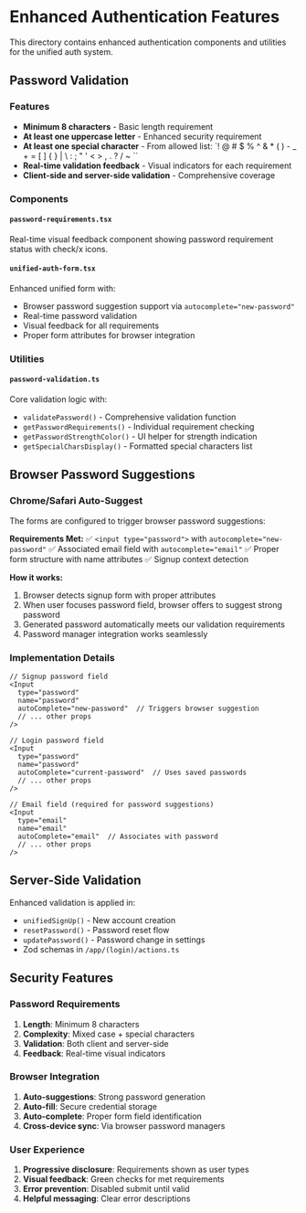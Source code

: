 # Enhanced Authentication Features

This directory contains enhanced authentication components and utilities for the unified auth system.

## Password Validation

### Features

- **Minimum 8 characters** - Basic length requirement
- **At least one uppercase letter** - Enhanced security requirement
- **At least one special character** - From allowed list: `! @ # $ % ^ & \* ( ) - \_ + = [ ] { } | \ : ; " ' < > , . ? / ~ \``
- **Real-time validation feedback** - Visual indicators for each requirement
- **Client-side and server-side validation** - Comprehensive coverage

### Components

#### `password-requirements.tsx`

Real-time visual feedback component showing password requirement status with check/x icons.

#### `unified-auth-form.tsx`

Enhanced unified form with:

- Browser password suggestion support via `autocomplete="new-password"`
- Real-time password validation
- Visual feedback for all requirements
- Proper form attributes for browser integration

### Utilities

#### `password-validation.ts`

Core validation logic with:

- `validatePassword()` - Comprehensive validation function
- `getPasswordRequirements()` - Individual requirement checking
- `getPasswordStrengthColor()` - UI helper for strength indication
- `getSpecialCharsDisplay()` - Formatted special characters list

## Browser Password Suggestions

### Chrome/Safari Auto-Suggest

The forms are configured to trigger browser password suggestions:

**Requirements Met:**
✅ `<input type="password">` with `autocomplete="new-password"`
✅ Associated email field with `autocomplete="email"`
✅ Proper form structure with name attributes
✅ Signup context detection

**How it works:**

1. Browser detects signup form with proper attributes
2. When user focuses password field, browser offers to suggest strong password
3. Generated password automatically meets our validation requirements
4. Password manager integration works seamlessly

### Implementation Details

```tsx
// Signup password field
<Input
  type="password"
  name="password"
  autoComplete="new-password"  // Triggers browser suggestion
  // ... other props
/>

// Login password field
<Input
  type="password"
  name="password"
  autoComplete="current-password"  // Uses saved passwords
  // ... other props
/>

// Email field (required for password suggestions)
<Input
  type="email"
  name="email"
  autoComplete="email"  // Associates with password
  // ... other props
/>
```

## Server-Side Validation

Enhanced validation is applied in:

- `unifiedSignUp()` - New account creation
- `resetPassword()` - Password reset flow
- `updatePassword()` - Password change in settings
- Zod schemas in `/app/(login)/actions.ts`

## Security Features

### Password Requirements

1. **Length**: Minimum 8 characters
2. **Complexity**: Mixed case + special characters
3. **Validation**: Both client and server-side
4. **Feedback**: Real-time visual indicators

### Browser Integration

1. **Auto-suggestions**: Strong password generation
2. **Auto-fill**: Secure credential storage
3. **Auto-complete**: Proper form field identification
4. **Cross-device sync**: Via browser password managers

### User Experience

1. **Progressive disclosure**: Requirements shown as user types
2. **Visual feedback**: Green checks for met requirements
3. **Error prevention**: Disabled submit until valid
4. **Helpful messaging**: Clear error descriptions

